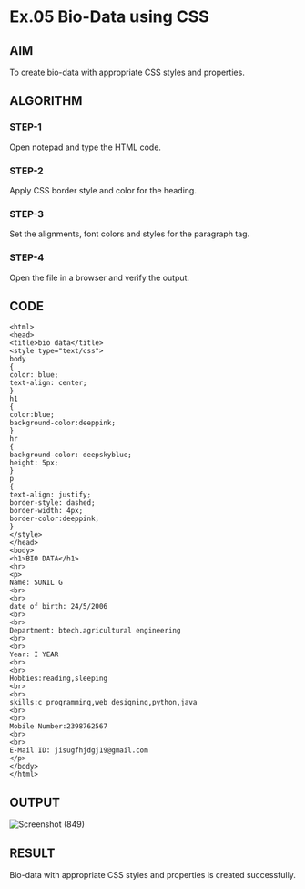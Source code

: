# Ex.05 Bio-Data using CSS
## AIM
  To create bio-data with appropriate CSS styles and properties.

## ALGORITHM
### STEP-1
  Open notepad and type the HTML code.

### STEP-2
  Apply CSS border style and color for the heading.

### STEP-3
  Set the alignments, font colors and styles for the paragraph tag.

### STEP-4
  Open the file in a browser and verify the output.
  
## CODE
```
<html>
<head>
<title>bio data</title>
<style type="text/css">
body
{
color: blue;
text-align: center;
}
h1
{
color:blue;
background-color:deeppink;
}
hr
{
background-color: deepskyblue;
height: 5px;
}
p
{
text-align: justify;
border-style: dashed;
border-width: 4px;
border-color:deeppink;
}
</style>
</head>
<body>
<h1>BIO DATA</h1>
<hr>
<p>
Name: SUNIL G
<br>
<br>
date of birth: 24/5/2006
<br>
<br>
Department: btech.agricultural engineering 
<br>
<br>
Year: I YEAR
<br>
<br>
Hobbies:reading,sleeping
<br>
<br>
skills:c programming,web designing,python,java 
<br>
<br>
Mobile Number:2398762567
<br>
<br>
E-Mail ID: jisugfhjdgj19@gmail.com
</p>
</body>
</html>
```
## OUTPUT
![Screenshot (849)](https://github.com/sunil2410/Ex05_Web-Design/assets/168617270/cd5a0c0f-2e15-4b9d-a8b1-a71ea44a7758)
## RESULT
  Bio-data with appropriate CSS styles and properties is created successfully.
